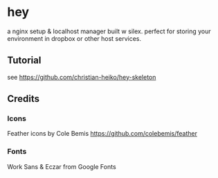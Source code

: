 # hey
a nginx setup & localhost manager built w silex. perfect for storing your environment in dropbox or other host services.


## Tutorial
see https://github.com/christian-heiko/hey-skeleton


## Credits

### Icons
Feather icons by Cole Bemis
https://github.com/colebemis/feather

### Fonts
Work Sans & Eczar from Google Fonts